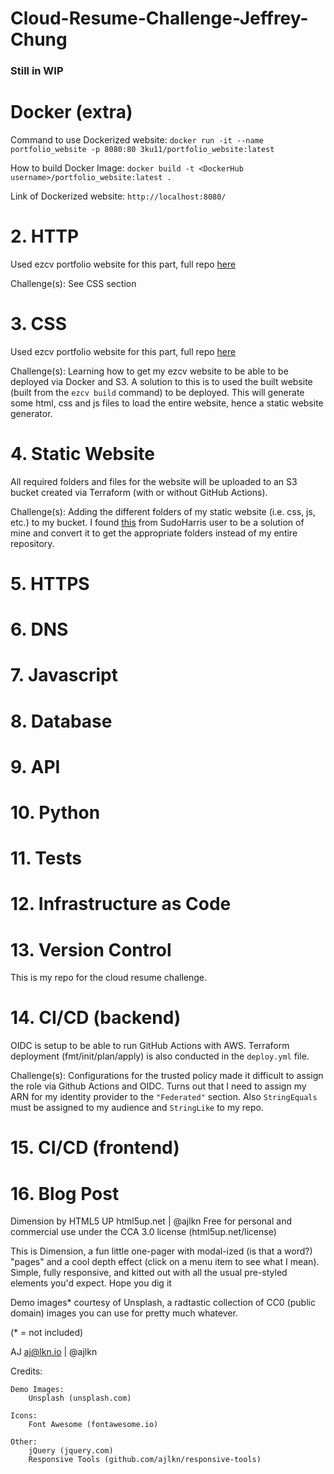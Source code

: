 # Cloud-Resume-Challenge-Jeffrey-Chung

<h3>Still in WIP</h3>

<h1>Docker (extra)</h1>

Command to use Dockerized website: `docker run -it --name portfolio_website -p 8080:80 3ku11/portfolio_website:latest`

How to build Docker Image: `docker build -t <DockerHub username>/portfolio_website:latest .`

Link of Dockerized website: `http://localhost:8080/`


<h1>2. HTTP </h1>

Used ezcv portfolio website for this part, full repo <a href="https://github.com/Jeffrey-Chung/personal_github_page" target="_blank">here</a>

Challenge(s): See CSS section

<h1>3. CSS </h1>

Used ezcv portfolio website for this part, full repo <a href="https://github.com/Jeffrey-Chung/personal_github_page" target="_blank">here</a>

Challenge(s): Learning how to get my ezcv website to be able to be deployed via Docker and S3. A solution to this is to used the built website (built from the `ezcv build` command) to be deployed. This will generate some html, css and js files to load the entire website, hence a static website generator. 

<h1> 4. Static Website </h1>

All required folders and files for the website will be uploaded to an S3 bucket created via Terraform (with or without GitHub Actions). 

Challenge(s): Adding the different folders of my static website (i.e. css, js, etc.) to my bucket. I found <a href="https://stackoverflow.com/questions/57456167/uploading-multiple-files-in-aws-s3-from-terraform" target="_blank">this</a> from SudoHarris user to be a solution of mine and convert it to get the appropriate folders instead of my entire repository.

<h1> 5. HTTPS </h1>

<h1> 6. DNS </h1>

<h1> 7. Javascript </h1>

<h1> 8. Database </h1>

<h1> 9. API </h1>

<h1> 10. Python </h1>

<h1> 11. Tests </h1>

<h1> 12. Infrastructure as Code </h1>

<h1> 13. Version Control </h1>

This is my repo for the cloud resume challenge.

<h1> 14. CI/CD (backend) </h1>

OIDC is setup to be able to run GitHub Actions with AWS. Terraform deployment (fmt/init/plan/apply) is also conducted in the `deploy.yml` file.

Challenge(s): Configurations for the trusted policy made it difficult to assign the role via Github Actions and OIDC. Turns out that I need to assign my ARN for my identity provider to the `"Federated"` section. Also `StringEquals` must be assigned to my audience and `StringLike` to my repo.

<h1> 15. CI/CD (frontend) </h1>

<h1> 16. Blog Post </h1>

Dimension by HTML5 UP
html5up.net | @ajlkn
Free for personal and commercial use under the CCA 3.0 license (html5up.net/license)


This is Dimension, a fun little one-pager with modal-ized (is that a word?) "pages"
and a cool depth effect (click on a menu item to see what I mean). Simple, fully
responsive, and kitted out with all the usual pre-styled elements you'd expect.
Hope you dig it 

Demo images* courtesy of Unsplash, a radtastic collection of CC0 (public domain) images
you can use for pretty much whatever.

(* = not included)

AJ
aj@lkn.io | @ajlkn


Credits:

	Demo Images:
		Unsplash (unsplash.com)

	Icons:
		Font Awesome (fontawesome.io)

	Other:
		jQuery (jquery.com)
		Responsive Tools (github.com/ajlkn/responsive-tools)